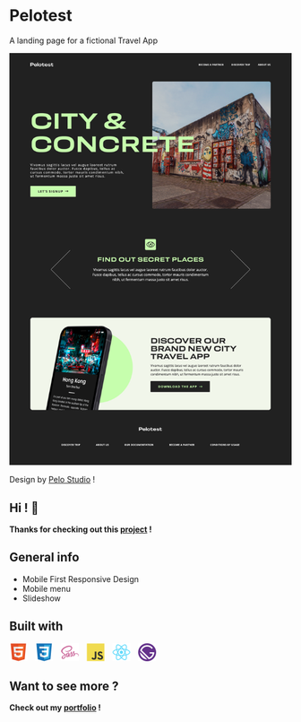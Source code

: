 # Pelotest

A landing page for a fictional Travel App

[<img src="./src/images/readme/preview.png">](https://davidyvon.github.io//)

Design by [Pelo Studio](https://https://pelo.studio/) !

## Hi ! 👋

**Thanks for checking out this [project](https://davidyvon.github.io//) !**

## General info

- Mobile First Responsive Design
- Mobile menu
- Slideshow

## Built with

<img src="./src/images/readme/html5.svg" width="32px">  <img src="./src/images/readme/css3.svg" width="32px">  <img src="./src/images/readme/sass.svg" width="32px">  <img src="./src/images/readme/javascript.svg" width="32px">  <img src="./src/images/readme/react.svg" width="32px">  <img src="./src/images/readme/gatsby.svg" width="32px">

## Want to see more ?

**Check out my [portfolio](https://www.davidyvon.com) !**
